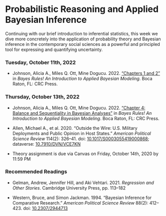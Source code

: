 Probabilistic Reasoning and Applied Bayesian Inference
================

Continuing with our brief introduction to inferential statistics, this
week we dive more concretely into the application of probability theory
and Bayesian inference in the contemporary social sciences as a powerful
and principled tool for expressing and quantifying uncertainty.

### Tuesday, October 11th, 2022

-   Johnson, Alicia A., Miles Q. Ott, Mine Dogucu. 2022. [“Chapters 1
    and 2”](https://www.bayesrulesbook.com/chapter-1.html) in *Bayes
    Rules! An Introduction to Applied Bayesian Modeling*. Boca Raton,
    FL: CRC Press.

### Thursday, October 13th, 2022

-   Johnson, Alicia A., Miles Q. Ott, Mine Dogucu. 2022. [“Chapter 4:
    Balance and Sequentiality in Bayesian
    Analyses”](https://www.bayesrulesbook.com/chapter-4.html) in *Bayes
    Rules! An Introduction to Applied Bayesian Modeling*. Boca Raton,
    FL: CRC Press.

-   Allen, Michael A., et al. 2020. “Outside the Wire: U.S. Military
    Deployments and Public Opinion in Host States.” *American Political
    Science Review* 114(2): 326–41. doi:
    [10.1017/S0003055419000868](https://doi.org/10.1017/S0003055419000868);
    dataverse:
    [10.7910/DVN/VCE7KN](https://dataverse.harvard.edu/dataset.xhtml?persistentId=doi:10.7910/DVN/VCE7KN)

-   Theory assignment is due via Canvas on Friday, October 14th, 2020 by
    11:59 PM

### Recommended Readings

-   Gelman, Andrew, Jennifer Hill, and Aki Vehtari. 2021. *Regression
    and Other Stories*. Cambridge University Press, pp. 113–182

-   Western, Bruce, and Simon Jackman. 1994. “Bayesian Inference for
    Comparative Research.” *American Political Science Review* 88(2):
    412–423. doi: [10.2307/2944713](https://doi.org/10.2307/2944713)

